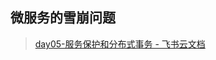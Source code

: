 ## 微服务的雪崩问题
> ﻿﻿[‌​​⁠​​﻿‬​​​​​​​‬‍​﻿⁠‌​‌​​‬​‍​​​​​​‍‌⁠‬‬​​​‬​​day05-服务保护和分布式事务 - 飞书云文档](https://b11et3un53m.feishu.cn/wiki/QfVrw3sZvihmnPkmALYcUHIDnff)
